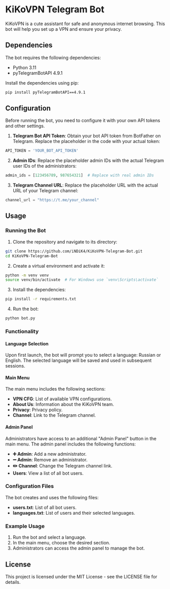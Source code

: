 # KiKoVPN Telegram Bot

KiKoVPN is a cute assistant for safe and anonymous internet browsing. This bot will help you set up a VPN and ensure your privacy.

## Dependencies

The bot requires the following dependencies:

- Python 3.11
- pyTelegramBotAPI 4.9.1

Install the dependencies using pip:

```bash
pip install pyTelegramBotAPI==4.9.1
```

## Configuration

Before running the bot, you need to configure it with your own API tokens and other settings.

1. **Telegram Bot API Token**: Obtain your bot API token from BotFather on Telegram. Replace the placeholder in the code with your actual token:

```python
API_TOKEN = 'YOUR_BOT_API_TOKEN'
```

2. **Admin IDs**: Replace the placeholder admin IDs with the actual Telegram user IDs of the administrators:

```python
admin_ids = [123456789, 987654321]  # Replace with real admin IDs
```

3. **Telegram Channel URL**: Replace the placeholder URL with the actual URL of your Telegram channel:

```python
channel_url = "https://t.me/your_channel"
```

## Usage

### Running the Bot

1. Clone the repository and navigate to its directory:

```bash
git clone https://github.com/iNDiK4/KiKoVPN-Telegram-Bot.git
cd KiKoVPN-Telegram-Bot
```

2. Create a virtual environment and activate it:

```bash
python -m venv venv
source venv/bin/activate  # For Windows use `venv\Scripts\activate`
```

3. Install the dependencies:

```bash
pip install -r requirements.txt
```

4. Run the bot:

```bash
python bot.py
```

### Functionality

#### Language Selection

Upon first launch, the bot will prompt you to select a language: Russian or English. The selected language will be saved and used in subsequent sessions.

#### Main Menu

The main menu includes the following sections:

- **VPN CFG**: List of available VPN configurations.
- **About Us**: Information about the KiKoVPN team.
- **Privacy**: Privacy policy.
- **Channel**: Link to the Telegram channel.

#### Admin Panel

Administrators have access to an additional "Admin Panel" button in the main menu. The admin panel includes the following functions:

- **➕ Admin**: Add a new administrator.
- **➖ Admin**: Remove an administrator.
- **✏️ Channel**: Change the Telegram channel link.
- **Users**: View a list of all bot users.

### Configuration Files

The bot creates and uses the following files:

- **users.txt**: List of all bot users.
- **languages.txt**: List of users and their selected languages.

### Example Usage

1. Run the bot and select a language.
2. In the main menu, choose the desired section.
3. Administrators can access the admin panel to manage the bot.

## License

This project is licensed under the MIT License - see the LICENSE file for details.

